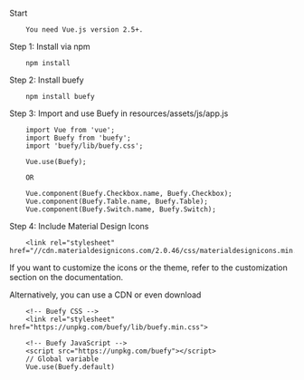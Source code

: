 Start
	
		You need Vue.js version 2.5+.

Step 1: Install via npm
		
		npm install
		
Step 2: Install buefy
		
		npm install buefy

Step 3: Import and use Buefy in resources/assets/js/app.js

		import Vue from 'vue';
		import Buefy from 'buefy';
		import 'buefy/lib/buefy.css';

		Vue.use(Buefy);

		OR

		Vue.component(Buefy.Checkbox.name, Buefy.Checkbox);
		Vue.component(Buefy.Table.name, Buefy.Table);
		Vue.component(Buefy.Switch.name, Buefy.Switch);

Step 4: Include Material Design Icons

		<link rel="stylesheet" href="//cdn.materialdesignicons.com/2.0.46/css/materialdesignicons.min.css">
		
If you want to customize the icons or the theme, refer to the customization section on the documentation.

Alternatively, you can use a CDN or even download

		<!-- Buefy CSS -->
		<link rel="stylesheet" href="https://unpkg.com/buefy/lib/buefy.min.css">

		<!-- Buefy JavaScript -->
		<script src="https://unpkg.com/buefy"></script>
		// Global variable
		Vue.use(Buefy.default)
